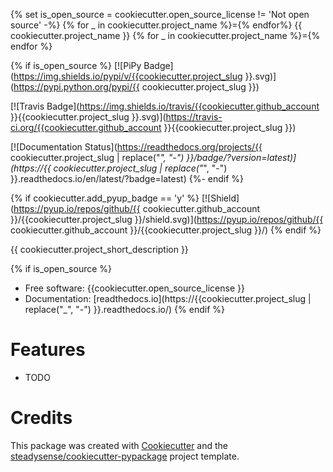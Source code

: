 {% set is_open_source = cookiecutter.open_source_license != 'Not open source' -%} 
{% for _ in cookiecutter.project_name %}={% endfor%} {{ cookiecutter.project_name }} {% for _ in cookiecutter.project_name %}={% endfor %}

{% if is_open_source %} 
[![PiPy Badge](https://img.shields.io/pypi/v/{{cookiecutter.project_slug }}.svg)](https://pypi.python.org/pypi/{{ cookiecutter.project_slug }})

[![Travis Badge](https://img.shields.io/travis/{{cookiecutter.github_account }}{{cookiecutter.project_slug }}.svg)](https://travis-ci.org/{{cookiecutter.github_account }}{{cookiecutter.project_slug }})

[![Documentation Status](https://readthedocs.org/projects/{{ cookiecutter.project_slug | replace("_", "-") }}/badge/?version=latest)](https://{{ cookiecutter.project_slug | replace("_", "-") }}.readthedocs.io/en/latest/?badge=latest)
{%- endif %}

{% if cookiecutter.add_pyup_badge == 'y' %}
[![Shield](https://pyup.io/repos/github/{{ cookiecutter.github_account }}/{{cookiecutter.project_slug }}/shield.svg)](https://pyup.io/repos/github/{{ cookiecutter.github_account }}/{{cookiecutter.project_slug }}/)
{% endif %}

{{ cookiecutter.project_short_description }}

{% if is_open_source %} 
* Free software: {{cookiecutter.open_source_license }} 
* Documentation: [readthedocs.io](https://{{cookiecutter.project_slug | replace("_", "-") }}.readthedocs.io/)
{% endif %}

Features
========

-   TODO

Credits
=======

This package was created with
[Cookiecutter](https://github.com/audreyr/cookiecutter) and the
[steadysense/cookiecutter-pypackage](https://github.com/steadysense/cookiecutter-pypackage)
project template.
